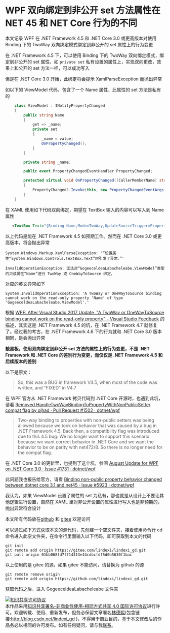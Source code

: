 
# WPF 双向绑定到非公开 set 方法属性在 NET 45 和 NET Core 行为的不同

本文记录 WPF 在 .NET Framework 4.5 和 .NET Core 3.0 或更高版本对使用 Binding 下的 TwoWay 双向绑定模式绑定到非公开的 set 属性上的行为变更

<!--more-->


<!-- CreateTime:2022/1/8 17:15:41 -->

<!-- 发布 -->

在 .NET Framework 4.5 下，可以使用 Binding 下的 TwoWay 双向绑定模式，绑定到非公开的 set 属性，如 `private set` 私有设置的属性上，实现双向更改，效果上和公开的 set 方法一样，可以成功写入

但是在 .NET Core 3.0 开始，此绑定将会提示 XamlParseException 而抛出异常

如以下的 ViewModel 代码，包含了一个 Name 属性，此属性的 set 方法是私有的

```csharp
    class ViewModel : INotifyPropertyChanged
    {
        public string Name
        {
            get => _name;
            private set
            {
                _name = value;
                OnPropertyChanged();
            }
        }

        private string _name;

        public event PropertyChangedEventHandler PropertyChanged;

        protected virtual void OnPropertyChanged([CallerMemberName] string propertyName = null)
        {
            PropertyChanged?.Invoke(this, new PropertyChangedEventArgs(propertyName));
        }
    }
```

在 XAML 使用如下代码双向绑定，期望在 TextBox 输入的内容可以写入到 Name 属性

```xml
   <TextBox Text="{Binding Name,Mode=TwoWay,UpdateSourceTrigger=PropertyChanged}"></TextBox>
```

以上代码是能在 .NET Framework 4.5 如预期工作。然而在 .NET Core 3.0 或更高版本，将会抛出异常

```
System.Windows.Markup.XamlParseException: '“设置属性“System.Windows.Controls.TextBox.Text”时引发了异常。”'

InvalidOperationException: 无法对“GogeeceldeaLabacheleabe.ViewModel”类型的只读属性“Name”进行 TwoWay 或 OneWayToSource 绑定。
```

对应的英文异常如下

```
System.InvalidOperationException: 'A TwoWay or OneWayToSource binding cannot work on the read-only property 'Name' of type 'GogeeceldeaLabacheleabe.ViewModel'.'
```

根据 [WPF: After Visual Studio 2017 Update, "A TwoWay or OneWayToSource binding cannot work on the read-only property" - Visual Studio Feedback](https://developercommunity.visualstudio.com/t/wpf-after-visual-studio-2017-update-a-twoway-or-on/171772 ) 的描述，其实这是 .NET Framework 4.5 的坑，在 .NET Framework 4.7 就修复了。经过我的考古，在 .NET Framework 4.6 下的行为就和 .NET Core 3.0 版本相同，是会抛出异常

**敲黑板，使用双向绑定到非公开 set 方法的属性上的行为变更，不是 .NET Framework 和 .NET Core 的差别行为变更，而仅仅是 .NET Framework 4.5 和后续版本的差别**

以下是原文：

> So, this was a BUG in framework V4.5, when most of the code was written, and "FIXED" in V4.7

在 WPF 官方从 .NET Framework 拷贝代码到 .NET Core 开源时，也遇到此坑，请看 [Removed HandleTwoWayBindingToPropertyWithNonPublicSetter compat flag by ojhad · Pull Request #1502 · dotnet/wpf](https://github.com/dotnet/wpf/pull/1502 )

> Two-way binding to properties with non-public setters was being allowed because we took on behavior that was caused by a bug in .NET Framework 4.5. Back then, a compatibility flag was introduced due to this 4.5 bug. We no longer want to support this scenario because we want correct behavior in .NET Core and we want the behavior to be on parity with net472/8. So there is no longer need for the compat flag.

在 .NET Core 3.0 的更新里，也提到了这个坑，参阅 [August Update for WPF on .NET Core 3.0 · Issue #1731 · dotnet/wpf](https://github.com/dotnet/wpf/issues/1731 )

此问题我也报告给官方，请看 [Binding non-public property behavior changed between dotnet core 3.1 and net45 · Issue #5923 · dotnet/wpf](https://github.com/dotnet/wpf/issues/5923 )

我认为，如果 ViewModel 设置了属性的 set 为私有，那也就是从设计上不要让其他逻辑进行设置，自然在 XAML 里对非公开设置的属性进行写入也是非预期的，抛出异常符合设计

本文所有代码放在[github](https://github.com/lindexi/lindexi_gd/tree/01bb068fd7f714313e44cdbcfdf5d0b5630f1bac/GogeeceldeaLabacheleabe) 和 [gitee](https://gitee.com/lindexi/lindexi_gd/tree/01bb068fd7f714313e44cdbcfdf5d0b5630f1bac/GogeeceldeaLabacheleabe) 欢迎访问

可以通过如下方式获取本文的源代码，先创建一个空文件夹，接着使用命令行 cd 命令进入此空文件夹，在命令行里面输入以下代码，即可获取到本文的代码

```
git init
git remote add origin https://gitee.com/lindexi/lindexi_gd.git
git pull origin 01bb068fd7f714313e44cdbcfdf5d0b5630f1bac
```

以上使用的是 gitee 的源，如果 gitee 不能访问，请替换为 github 的源

```
git remote remove origin
git remote add origin https://github.com/lindexi/lindexi_gd.git
```

获取代码之后，进入 GogeeceldeaLabacheleabe 文件夹





<a rel="license" href="http://creativecommons.org/licenses/by-nc-sa/4.0/"><img alt="知识共享许可协议" style="border-width:0" src="https://licensebuttons.net/l/by-nc-sa/4.0/88x31.png" /></a><br />本作品采用<a rel="license" href="http://creativecommons.org/licenses/by-nc-sa/4.0/">知识共享署名-非商业性使用-相同方式共享 4.0 国际许可协议</a>进行许可。欢迎转载、使用、重新发布，但务必保留文章署名[林德熙](http://blog.csdn.net/lindexi_gd)(包含链接:http://blog.csdn.net/lindexi_gd )，不得用于商业目的，基于本文修改后的作品务必以相同的许可发布。如有任何疑问，请与我[联系](mailto:lindexi_gd@163.com)。